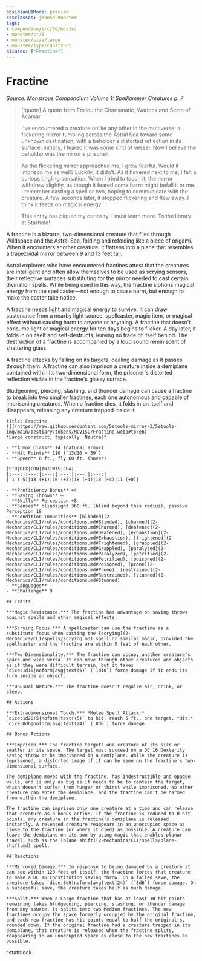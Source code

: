 ```yaml
---
obsidianUIMode: preview
cssclasses: json5e-monster
tags:
- compendium/src/5e/mcv1sc
- monster/cr/9
- monster/size/large
- monster/type/construct
aliases: ["Fractine"]
---
```

# Fractine
*Source: Monstrous Compendium Volume 1: Spelljammer Creatures p. 7*  

> [!quote] A quote from Emilou the Charismatic, Warlock and Scion of Acamar  
> 
> I've encountered a creature unlike any other in the multiverse: a flickering mirror tumbling across the Astral Sea toward some unknown destination, with a beholder's distorted reflection in its surface. Initially, I feared it was some kind of vessel. Now I believe the beholder was the mirror's prisoner.
> 
> As the flickering mirror approached me, I grew fearful. Would it imprison me as well? Luckily, it didn't. As it hovered next to me, I felt a curious tingling sensation. When I tried to touch it, the mirror withdrew slightly, as though it feared some harm might befall it or me. I remember casting a spell or two, hoping to communicate with the creature. A few seconds later, it stopped flickering and flew away. I think it feeds on magical energy.
> 
> This entity has piqued my curiosity. I must learn more. To the library at Starhold!

A fractine is a bizarre, two-dimensional creature that flies through Wildspace and the Astral Sea, folding and refolding like a piece of origami. When it encounters another creature, it flattens into a plane that resembles a trapezoidal mirror between 9 and 13 feet tall.

Astral explorers who have encountered fractines attest that the creatures are intelligent and often allow themselves to be used as scrying sensors, their reflective surfaces substituting for the mirror needed to cast certain divination spells. While being used in this way, the fractine siphons magical energy from the spellcaster—not enough to cause harm, but enough to make the caster take notice.

A fractine needs light and magical energy to survive. It can draw sustenance from a nearby light source, spellcaster, magic item, or magical effect without causing harm to anyone or anything. A fractine that doesn't consume light or magical energy for ten days begins to flicker. A day later, it folds in on itself and self-destructs, leaving no trace of itself behind. The destruction of a fractine is accompanied by a loud sound reminiscent of shattering glass.

A fractine attacks by falling on its targets, dealing damage as it passes through them. A fractine can also imprison a creature inside a demiplane contained within its two-dimensional form, the prisoner's distorted reflection visible in the fractine's glassy surface.

Bludgeoning, piercing, slashing, and thunder damage can cause a fractine to break into two smaller fractines, each one autonomous and capable of imprisoning creatures. When a fractine dies, it folds in on itself and disappears, releasing any creature trapped inside it.

```ad-statblock
title: Fractine
![](https://raw.githubusercontent.com/5etools-mirror-3/5etools-img/main/bestiary/tokens/MCV1SC/Fractine.webp#token)
*Large construct, typically  Neutral*

- **Armor Class** 14 (natural armor)
- **Hit Points** 110 (`13d10 + 39`)
- **Speed** 0 ft., fly 60 ft. (hover)

|STR|DEX|CON|INT|WIS|CHA|
|:---:|:---:|:---:|:---:|:---:|:---:|
| 1 (-5)|13 (+1)|16 (+3)|18 (+4)|18 (+4)|11 (+0)|

- **Proficiency Bonus** +4
- **Saving Throws** ⏤
- **Skills** Perception +8
- **Senses** blindsight 360 ft. (blind beyond this radius), passive Perception 18
- **Condition Immunities** [blinded](2-Mechanics/CLI/rules/conditions.md#Blinded), [charmed](2-Mechanics/CLI/rules/conditions.md#Charmed), [deafened](2-Mechanics/CLI/rules/conditions.md#Deafened), [exhaustion](2-Mechanics/CLI/rules/conditions.md#Exhaustion), [frightened](2-Mechanics/CLI/rules/conditions.md#Frightened), [grappled](2-Mechanics/CLI/rules/conditions.md#Grappled), [paralyzed](2-Mechanics/CLI/rules/conditions.md#Paralyzed), [petrified](2-Mechanics/CLI/rules/conditions.md#Petrified), [poisoned](2-Mechanics/CLI/rules/conditions.md#Poisoned), [prone](2-Mechanics/CLI/rules/conditions.md#Prone), [restrained](2-Mechanics/CLI/rules/conditions.md#Restrained), [stunned](2-Mechanics/CLI/rules/conditions.md#Stunned)
- **Languages** —
- **Challenge** 9

## Traits

***Magic Resistance.*** The fractine has advantage on saving throws against spells and other magical effects.

***Scrying Focus.*** A spellcaster can use the fractine as a substitute focus when casting the [scrying](2-Mechanics/CLI/spells/scrying.md) spell or similar magic, provided the spellcaster and the fractine are within 5 feet of each other.

***Two-Dimensionality.*** The fractine can occupy another creature's space and vice versa. It can move through other creatures and objects as if they were difficult terrain, but it takes `dice:1d10|noform|avg|text(5)` (`1d10`) force damage if it ends its turn inside an object.

***Unusual Nature.*** The fractine doesn't require air, drink, or sleep.

## Actions

***Extradimensional Touch.*** *Melee Spell Attack:* `dice:1d20+5|noform|text(+5)` to hit, reach 5 ft., one target. *Hit:* `dice:8d6|noform|avg|text(24)` (`8d6`) force damage.

## Bonus Actions

***Imprison.*** The fractine targets one creature of its size or smaller in its space. The target must succeed on a DC 16 Dexterity saving throw or be imprisoned in a demiplane. While the creature is imprisoned, a distorted image of it can be seen on the fractine's two-dimensional surface.

The demiplane moves with the fractine, has indestructible and opaque walls, and is only as big as it needs to be to contain the target, which doesn't suffer from hunger or thirst while imprisoned. No other creature can enter the demiplane, and the fractine can't be harmed from within the demiplane.

The fractine can imprison only one creature at a time and can release that creature as a bonus action. If the fractine is reduced to 0 hit points, any creature in the fractine's demiplane is released instantly. A released creature reappears in an unoccupied space as close to the fractine (or where it died) as possible. A creature can leave the demiplane on its own by using magic that enables planar travel, such as the [plane shift](2-Mechanics/CLI/spells/plane-shift.md) spell.

## Reactions

***Mirrored Damage.*** In response to being damaged by a creature it can see within 120 feet of itself, the fractine forces that creature to make a DC 16 Constitution saving throw. On a failed save, the creature takes `dice:8d6|noform|avg|text(24)` (`8d6`) force damage. On a successful save, the creature takes half as much damage.

***Split.*** When a Large fractine that has at least 10 hit points remaining takes bludgeoning, piercing, slashing, or thunder damage from any source, it splits into two Medium fractines. The new fractines occupy the space formerly occupied by the original fractine, and each new fractine has hit points equal to half the original's, rounded down. If the original fractine had a creature trapped in its demiplane, that creature is released when the fractine splits, reappearing in an unoccupied space as close to the new fractines as possible.
```
^statblock